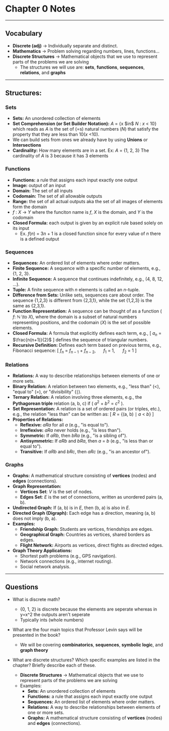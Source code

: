 # Chapter 0 Notes
---
## Vocabulary
* **Discrete (adj)** -> Individually separate and distinct.
* **Mathematics** -> Problem solving regarding numbers, lines, functions...
* **Discrete Structures** -> Mathematical objects that we use to represent parts of the problems we are solving
    * The structures we will use are: **sets**, **functions**, **sequences**, **relations**, and **graphs**    

---

## Structures:

### Sets
* **Sets:** An unordered collection of elements
* **Set Comprehension (or Set Builder Notation):** $A$ = {x \$in$ $N$ : $x$ < 10} which reads as $A$ is the set of (=s) natural numbers ($N$) that satisfy the property that they are less than 10($x$ <10).
* We can build sets from ones we already have by using **Unions** or **Intersections**
* **Cardinality:** How many elements are in a set. Ex: $A$ = {1, 2, 3} The cardinality of $A$ is 3 because it has 3 elements

### Functions
* **Functions:** a rule that assigns each input exactly one output
* **Image:** output of an input
* **Domain:** The set of all inputs
* **Codomain:** The set of all allowable outputs
* **Range:** the set of all actual outputs aka the set of all images of elements form the domain
* $f$ : $X$ -> $Y$ where the funciton name is $f$, $X$ is the domain, and $Y$ is the codomain
* **Closed Formula:** each output is given by an explicit rule based solely on its input 
    * Ex. $f$($n$) = 3$n$ + 1 is a closed function since for every value of $n$ there is a defined output

### Sequences 
* **Sequences:** An ordered list of elements where order matters. 
* **Finite Sequence:** A sequence with a specific number of elements, e.g., {1, 2, 3}. 
* **Infinite Sequence:** A sequence that continues indefinitely, e.g., (4, 8, 12, $\dots$). 
* **Tuple:** A finite sequence with $n$ elements is called an $n$-tuple. 
* **Difference from Sets:** Unlike sets, sequences care about order. The sequence {1,2,3} is different from {2,3,1}, while the set {1,2,3} is the same as {2,3,1}. 
* **Function Representation:** A sequence can be thought of as a function ( $f$: $\mathbb{N}$ \to $X$), where the domain is a subset of natural numbers representing positions, and the codomain ($X$) is the set of possible elements. 
* **Closed Formula:** A formula that explicitly defines each term, e.g., [ $a_n$ = $\frac{n(n+1)}{2}$ ] defines the sequence of triangular numbers.
* **Recursive Definition:** Defines each term based on previous terms, e.g., Fibonacci sequence: [ $f_n$ = $f_{n-1}$ + $f_{n-2}$, $\quad$ $f_1$ = 1, $\quad$ $f_2$ = 1 ] 

### Relations 
* **Relations:** A way to describe relationships between elements of one or more sets. 
* **Binary Relation:** A relation between two elements, e.g., "less than" (<), "equal to" (=), or "divisibility" ($\mid$). 
* **Ternary Relation:** A relation involving three elements, e.g., the **Pythagorean triple** relation (a, b, c) if ( $a^2$ + $b^2$ = $c^2$ ). 
* **Set Representation:** A relation is a set of ordered pairs (or triples, etc.), e.g., the relation "less than" can be written as: [ $R$ = {(a, b) $\mid$ $a$ < $b$} ]
* **Properties of Relations:** 
    * **Reflexive:**  $aRa$ for all $a$ (e.g., "is equal to").
    * **Irreflexive:** $aRa$ never holds (e.g., "is less than"). 
    * **Symmetric:** If $aRb$, then $bRa$ (e.g., "is a sibling of").
    * **Antisymmetric:** If  $aRb$ and $bRa$, then $a$ = $b$ (e.g., "is less than or equal to"). 
    * **Transitive:** If $aRb$ and $bRc$, then $aRc$ (e.g., "is an ancestor of"). 


### Graphs 
* **Graphs:** A mathematical structure consisting of **vertices** (nodes) and **edges** (connections). 
* **Graph Representation:** 
    * **Vertices Set**: $V$ is the set of nodes. 
    * **Edges Set**: $E$ is the set of connections, written as unordered pairs (a, b). 
* **Undirected Graph:** If (a, b)  is in $E$, then (b, a) is also in $E$. 
* **Directed Graph (Digraph):** Each edge has a direction, meaning (a, b) does not imply (b, a). 
* **Examples:** 
    * **Friendship Graph:** Students are vertices, friendships are edges. 
    * **Geographical Graph:** Countries as vertices, shared borders as edges.
    * **Flight Network:** Airports as vertices, direct flights as directed edges. 
* **Graph Theory Applications:** 
    * Shortest path problems (e.g., GPS navigation). 
    * Network connections (e.g., internet routing). 
    * Social network analysis.

---

## Questions

* What is discrete math?
    * {0, 1, 2} is discrete because the elements are seperate whereas in y=x^2 the outputs aren't seperate
    * Typically ints (whole numbers)


* What are the four main topics that Professor Levin says will be presented in the book?
    * We will be covering **combinatorics**, **sequences**, **symbolic logic**, and **graph theory**

* What are discrete structures? Which specific examples are listed in the chapter? Briefly describe each of these.
    * **Discrete Structures** -> Mathematical objects that we use to represent parts of the problems we are solving
    * Examples:
        * **Sets:** An unordered collection of elements
        * **Functions:** a rule that assigns each input exactly one output
        * **Sequences:** An ordered list of elements where order matters.
        * **Relations:** A way to describe relationships between elements of one or more sets.
        * **Graphs:** A mathematical structure consisting of **vertices** (nodes) and **edges** (connections).
